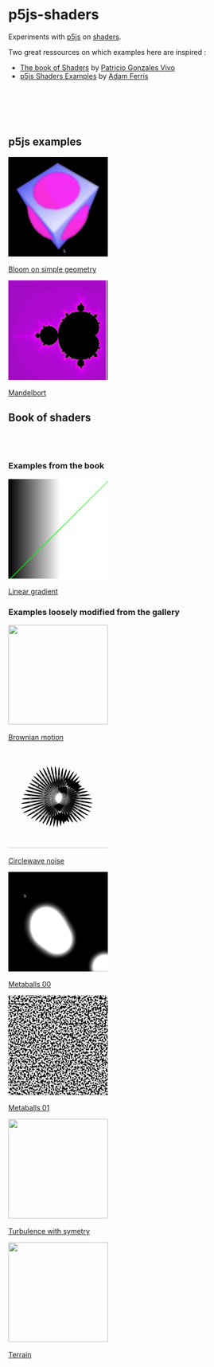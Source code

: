 # p5js-shaders

Experiments with [p5js](https://p5js.org/) on [shaders](https://en.wikipedia.org/wiki/Shader).

Two great ressources on which examples here are inspired :
- [The book of Shaders](https://thebookofshaders.com/) by [Patricio Gonzales Vivo](http://patriciogonzalezvivo.com/)
- [p5js Shaders Examples](https://github.com/aferriss/p5jsShaderExamples) by [Adam Ferris](https://amf.fyi/)

<br></br>
<br></br>

## p5js examples

<img src="gifs/bloom.gif" width="200" height="200" />

[Bloom on simple geometry](https://b2renger.github.io/p5js-shaders/shader-bloom/)

<img src="images/p5js-shader-example.png" width="200" height="200" />

[Mandelbort](https://b2renger.github.io/p5js-shaders/p5js-shader-example-00/)



## Book of shaders
<br></br>

### Examples from the book
<img src="images/bos-shader-example-00.png" width="200" height="200" />

[Linear gradient](https://b2renger.github.io/p5js-shaders/bos-shader-example-00/)

### Examples loosely modified from the gallery

<img src="gifs/brownian.gif" width="200" height="200" />

[Brownian motion](https://b2renger.github.io/p5js-shaders/bos-shader-gallery-brownian-motion/)

<img src="gifs/circlewave.gif" width="200" height="200" />

[Circlewave noise](https://b2renger.github.io/p5js-shaders/bos-shader-gallery-circlewave-noise/)

<img src="gifs/metaballs00.gif" width="200" height="200" />

[Metaballs 00](https://b2renger.github.io/p5js-shaders/bos-shader-gallery-metaballs-00/)

<img src="gifs/metaballs01.gif" width="200" height="200" />

[Metaballs 01](https://b2renger.github.io/p5js-shaders/bos-shader-gallery-metaballs-01/)

<img src="gifs/reflected-turbulence.gif" width="200" height="200" />

[Turbulence with symetry](https://b2renger.github.io/p5js-shaders/bos-shader-gallery-reflected-turbulence/)

<img src="gifs/terrain.gif" width="200" height="200" />

[Terrain](https://b2renger.github.io/p5js-shaders/bos-shader-gallery-terrain/)